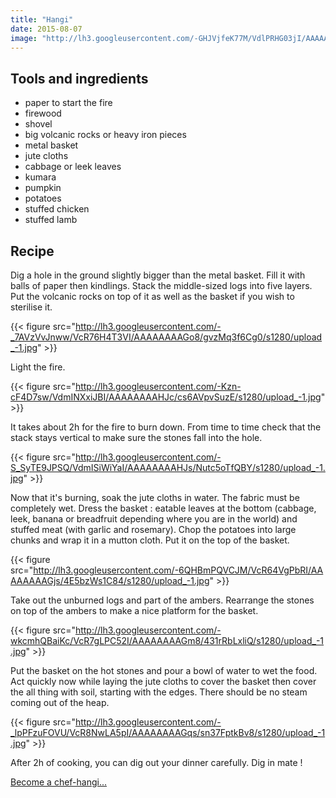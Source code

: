 ```yaml
---
title: "Hangi"
date: 2015-08-07
image: "http://lh3.googleusercontent.com/-GHJVjfeK77M/VdlPRHG03jI/AAAAAAAAHHQ/hohalE0yQ9I/s1280/upload_-1.jpg"
---
```


## Tools and ingredients

- paper to start the fire
- firewood
- shovel
- big volcanic rocks or heavy iron pieces
- metal basket
- jute cloths
- cabbage or leek leaves
- kumara
- pumpkin 
- potatoes
- stuffed chicken
- stuffed lamb

## Recipe

Dig a hole in the ground slightly bigger than the metal basket.
Fill it with balls of paper then kindlings.
Stack the middle-sized logs into five layers.
Put the volcanic rocks on top of it as well as the basket if you wish to sterilise it.

{{< figure src="http://lh3.googleusercontent.com/-_7AVzVvJnww/VcR76H4T3VI/AAAAAAAAGo8/gvzMq3f6Cg0/s1280/upload_-1.jpg" >}}

Light the fire.

{{< figure src="http://lh3.googleusercontent.com/-Kzn-cF4D7sw/VdmINXxiJBI/AAAAAAAAHJc/cs6AVpvSuzE/s1280/upload_-1.jpg" >}}

It takes about 2h for the fire to burn down. From time to time check that the stack stays vertical to make sure the stones fall into the hole.

{{< figure src="http://lh3.googleusercontent.com/-S_SyTE9JPSQ/VdmISiWiYaI/AAAAAAAAHJs/Nutc5oTfQBY/s1280/upload_-1.jpg" >}}

Now that it's burning, soak the jute cloths in water. The fabric must be completely wet. Dress the basket : eatable leaves at the bottom (cabbage, leek, banana or breadfruit depending where you are in the world) and stuffed meat (with garlic and rosemary). Chop the potatoes into large chunks and wrap it in a mutton cloth. Put it on the top of the basket.

{{< figure src="http://lh3.googleusercontent.com/-6QHBmPQVCJM/VcR64VgPbRI/AAAAAAAAGjs/4E5bzWs1C84/s1280/upload_-1.jpg" >}}

Take out the unburned logs and part of the ambers. Rearrange the stones on top of the ambers to make a nice platform for the basket.

{{< figure src="http://lh3.googleusercontent.com/-wkcmhQBaiKc/VcR7gLPC52I/AAAAAAAAGm8/431rRbLxliQ/s1280/upload_-1.jpg" >}}

Put the basket on the hot stones and pour a bowl of water to wet the food. Act quickly now while laying the jute cloths to cover the basket then cover the all thing with soil, starting with the edges. There should be no steam coming out of the heap.

{{< figure src="http://lh3.googleusercontent.com/-_lpPFzuFOVU/VcR8NwLA5pI/AAAAAAAAGqs/sn37FptkBv8/s1280/upload_-1.jpg" >}}

After 2h of cooking, you can dig out your dinner carefully. Dig in mate !


[Become a chef-hangi...](http://www.maori.cl/Hangi.htm)
